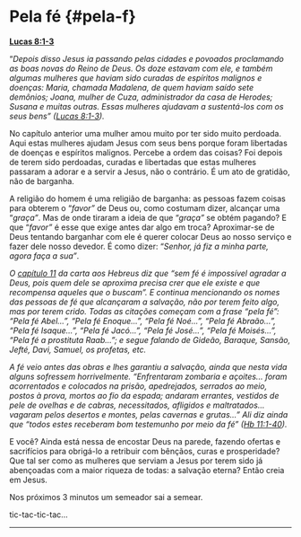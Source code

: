 # Pela fé {#pela-f}

[**Lucas 8:1-3**](http://bibliaonline.com.br/acf/lc/8/1-3)

“_Depois disso Jesus ia passando pelas cidades e povoados proclamando as boas novas do Reino de Deus. Os doze estavam com ele, e também algumas mulheres que haviam sido curadas de espíritos malignos e doenças: Maria, chamada Madalena, de quem haviam saído sete demônios; Joana, mulher de Cuza, administrador da casa de Herodes; Susana e muitas outras. Essas mulheres ajudavam a sustentá-los com os seus bens” (_[_Lucas 8:1-3_](http://bibliaonline.com.br/acf/lc/8/1-3)_)._

No capítulo anterior uma mulher amou muito por ter sido muito perdoada. Aqui estas mulheres ajudam Jesus com seus bens porque foram libertadas de doenças e espíritos malignos. Percebe a ordem das coisas? Foi depois de terem sido perdoadas, curadas e libertadas que estas mulheres passaram a adorar e a servir a Jesus, não o contrário. É um ato de gratidão, não de barganha.

A religião do homem é uma religião de barganha: as pessoas fazem coisas para obterem o “_favor”_ de Deus ou, como costumam dizer, alcançar uma “_graça”_. Mas de onde tiraram a ideia de que “_graça”_ se obtém pagando? E que “_favor”_ é esse que exige antes dar algo em troca? Aproximar-se de Deus tentando barganhar com ele é querer colocar Deus ao nosso serviço e fazer dele nosso devedor. É como dizer: “_Senhor, já fiz a minha parte, agora faça a sua”_.

_O_ [_capítulo 11_](http://bibliaonline.com.br/acf/hb/11) _da carta aos Hebreus diz que “sem fé é impossível agradar a Deus, pois quem dele se aproxima precisa crer que ele existe e que recompensa aqueles que o buscam”. E continua mencionando os nomes das pessoas de fé que alcançaram a salvação, não por terem feito algo, mas por terem crido. Todas as citações começam com a frase “pela fé”: “Pela fé Abel...”, “Pela fé Enoque...”, “Pela fé Noé...”, “Pela fé Abraão...”, “Pela fé Isaque...”, “Pela fé Jacó...”, “Pela fé José...”, “Pela fé Moisés...”, “Pela fé a prostituta Raab...”; e segue falando de Gideão, Baraque, Sansão, Jefté, Davi, Samuel, os profetas, etc._

_A fé veio antes das obras e lhes garantiu a salvação, ainda que nesta vida alguns sofressem horrivelmente. “Enfrentaram zombaria e açoites... foram acorrentados e colocados na prisão, apedrejados, serrados ao meio, postos à prova, mortos ao fio da espada; andaram errantes, vestidos de pele de ovelhas e de cabras, necessitados, afligidos e maltratados... vagaram pelos desertos e montes, pelas cavernas e grutas...” Ali diz ainda que “todos estes receberam bom testemunho por meio da fé” (_[_Hb 11:1-40_](http://bibliaonline.com.br/acf/hb/11/1-40)_)._

E você? Ainda está nessa de encostar Deus na parede, fazendo ofertas e sacrifícios para obrigá-lo a retribuir com bênçãos, curas e prosperidade? Que tal ser como as mulheres que serviam a Jesus por terem sido já abençoadas com a maior riqueza de todas: a salvação eterna? Então creia em Jesus.

Nos próximos 3 minutos um semeador sai a semear.

tic-tac-tic-tac...

*****